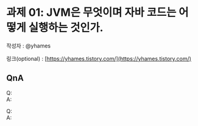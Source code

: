 # 과제 01: JVM은 무엇이며 자바 코드는 어떻게 실행하는 것인가.

작성자 : @yhames

링크(optional) : [https://yhames.tistory.com/](https://yhames.tistory.com/)

## QnA

Q:   
A: 

Q:   
A: 